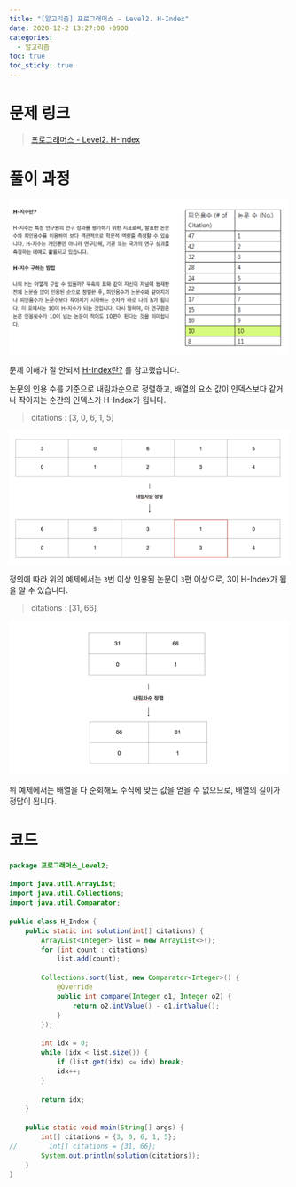 ```yaml
---
title: "[알고리즘] 프로그래머스 - Level2. H-Index"
date: 2020-12-2 13:27:00 +0900
categories:
  - 알고리즘
toc: true
toc_sticky: true
---
```


# 문제 링크

> [프로그래머스 - Level2. H-Index](https://programmers.co.kr/learn/courses/30/lessons/42747)

# 풀이 과정

![/assets/images/h-index_1.png](/assets/images/h-index_1.png)

문제 이해가 잘 안되서 [H-Index란?](https://www.ibric.org/myboard/read.php?Board=news&id=270333) 를 참고했습니다.

논문의 인용 수를 기준으로 내림차순으로 정렬하고, 배열의 요소 값이 인덱스보다 같거나 작아지는 순간의 인덱스가 H-Index가 됩니다.

> citations : [3, 0, 6, 1, 5]

![/assets/images/h-index_1.png](/assets/images/h-index_2.png)

정의에 따라 위의 예제에서는 `3`번 이상 인용된 논문이 `3`편 이상으로, 3이 H-Index가 됨을 알 수 있습니다.

> citations : [31, 66]

![/assets/images/h-index_3.png](/assets/images/h-index_3.png)

위 예제에서는 배열을 다 순회해도 수식에 맞는 값을 얻을 수 없으므로, 배열의 길이가 정답이 됩니다.

# 코드

```java
package 프로그래머스_Level2;

import java.util.ArrayList;
import java.util.Collections;
import java.util.Comparator;

public class H_Index {
    public static int solution(int[] citations) {
        ArrayList<Integer> list = new ArrayList<>();
        for (int count : citations)
            list.add(count);

        Collections.sort(list, new Comparator<Integer>() {
            @Override
            public int compare(Integer o1, Integer o2) {
                return o2.intValue() - o1.intValue();
            }
        });

        int idx = 0;
        while (idx < list.size()) {
            if (list.get(idx) <= idx) break;
            idx++;
        }

        return idx;
    }

    public static void main(String[] args) {
        int[] citations = {3, 0, 6, 1, 5};
//        int[] citations = {31, 66};
        System.out.println(solution(citations));
    }
}
```